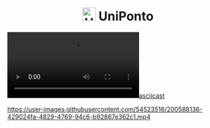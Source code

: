 <h1 align="center">
  <img alt="UniPonto" title="UniPonto" src="https://github.com/allanrodriguesmachado/UniPonto/blob/main/.github/favicon.png" width="30px" /> UniPonto
</h1>


[![asciicast](https://github.com/allanrodriguesmachado/UniPonto/blob/main/.github/screen-recording.mp4)](https://asciinema.org/a/113463)




https://user-images.githubusercontent.com/54523516/200588136-429024fa-4829-4769-94c6-b92867e362c1.mp4

